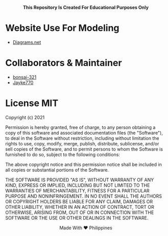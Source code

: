 <p align="center"><b>This Repository Is Created For Educational Purposes Only</b></p>

# Website Use For Modeling 
- [Diagrams.net](diagrams.net)

# Collaborators & Maintainer
- [bonsai-321](https://github.com/bonsai-321)
- [Jayke770](https://github.com/jayke770)


# License MIT
Copyright (c) 2021 

Permission is hereby granted, free of charge, to any person obtaining a copy
of this software and associated documentation files (the "Software"), to deal
in the Software without restriction, including without limitation the rights
to use, copy, modify, merge, publish, distribute, sublicense, and/or sell
copies of the Software, and to permit persons to whom the Software is
furnished to do so, subject to the following conditions:

The above copyright notice and this permission notice shall be included in all
copies or substantial portions of the Software.

THE SOFTWARE IS PROVIDED "AS IS", WITHOUT WARRANTY OF ANY KIND,
EXPRESS OR IMPLIED, INCLUDING BUT NOT LIMITED TO THE WARRANTIES OF
MERCHANTABILITY, FITNESS FOR A PARTICULAR PURPOSE AND NONINFRINGEMENT.
IN NO EVENT SHALL THE AUTHORS OR COPYRIGHT HOLDERS BE LIABLE FOR ANY CLAIM,
DAMAGES OR OTHER LIABILITY, WHETHER IN AN ACTION OF CONTRACT, TORT OR
OTHERWISE, ARISING FROM, OUT OF OR IN CONNECTION WITH THE SOFTWARE OR THE USE
OR OTHER DEALINGS IN THE SOFTWARE.





<p align="center"> Made With ❤ Philippines</p>
